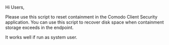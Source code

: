 Hi Users,

Please use this script to reset containment in the Comodo Client Security application. You can use this script to recover disk space when containment storage exceeds in the endpoint. 

It works well if run as system user. 